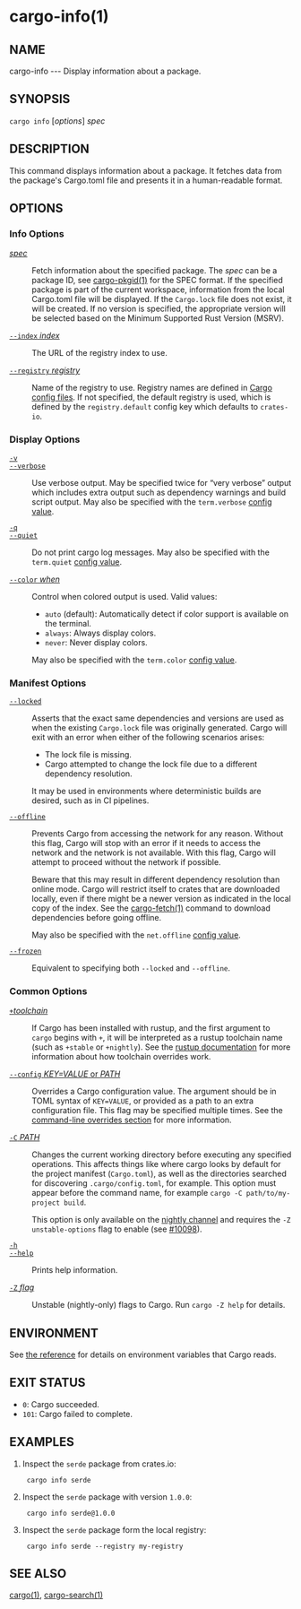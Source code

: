 # cargo-info(1)

## NAME

cargo-info --- Display information about a package.

## SYNOPSIS

`cargo info` [_options_] _spec_

## DESCRIPTION

This command displays information about a package. It fetches data from the package's Cargo.toml file
and presents it in a human-readable format.

## OPTIONS

### Info Options

<dl>

<dt class="option-term" id="option-cargo-info-spec"><a class="option-anchor" href="#option-cargo-info-spec"><em>spec</em></a></dt>
<dd class="option-desc"><p>Fetch information about the specified package. The <em>spec</em> can be a package ID, see <a href="cargo-pkgid.html">cargo-pkgid(1)</a> for the SPEC
format.
If the specified package is part of the current workspace, information from the local Cargo.toml file will be displayed.
If the <code>Cargo.lock</code> file does not exist, it will be created. If no version is specified, the appropriate version will be
selected based on the Minimum Supported Rust Version (MSRV).</p>
</dd>

<dt class="option-term" id="option-cargo-info---index"><a class="option-anchor" href="#option-cargo-info---index"><code>--index</code> <em>index</em></a></dt>
<dd class="option-desc"><p>The URL of the registry index to use.</p>
</dd>

<dt class="option-term" id="option-cargo-info---registry"><a class="option-anchor" href="#option-cargo-info---registry"><code>--registry</code> <em>registry</em></a></dt>
<dd class="option-desc"><p>Name of the registry to use. Registry names are defined in <a href="../reference/config.html">Cargo config
files</a>. If not specified, the default registry is used,
which is defined by the <code>registry.default</code> config key which defaults to
<code>crates-io</code>.</p>
</dd>

</dl>

### Display Options

<dl>
<dt class="option-term" id="option-cargo-info--v"><a class="option-anchor" href="#option-cargo-info--v"><code>-v</code></a></dt>
<dt class="option-term" id="option-cargo-info---verbose"><a class="option-anchor" href="#option-cargo-info---verbose"><code>--verbose</code></a></dt>
<dd class="option-desc"><p>Use verbose output. May be specified twice for “very verbose” output which
includes extra output such as dependency warnings and build script output.
May also be specified with the <code>term.verbose</code>
<a href="../reference/config.html">config value</a>.</p>
</dd>


<dt class="option-term" id="option-cargo-info--q"><a class="option-anchor" href="#option-cargo-info--q"><code>-q</code></a></dt>
<dt class="option-term" id="option-cargo-info---quiet"><a class="option-anchor" href="#option-cargo-info---quiet"><code>--quiet</code></a></dt>
<dd class="option-desc"><p>Do not print cargo log messages.
May also be specified with the <code>term.quiet</code>
<a href="../reference/config.html">config value</a>.</p>
</dd>


<dt class="option-term" id="option-cargo-info---color"><a class="option-anchor" href="#option-cargo-info---color"><code>--color</code> <em>when</em></a></dt>
<dd class="option-desc"><p>Control when colored output is used. Valid values:</p>
<ul>
<li><code>auto</code> (default): Automatically detect if color support is available on the
terminal.</li>
<li><code>always</code>: Always display colors.</li>
<li><code>never</code>: Never display colors.</li>
</ul>
<p>May also be specified with the <code>term.color</code>
<a href="../reference/config.html">config value</a>.</p>
</dd>

</dl>

### Manifest Options

<dl>
<dt class="option-term" id="option-cargo-info---locked"><a class="option-anchor" href="#option-cargo-info---locked"><code>--locked</code></a></dt>
<dd class="option-desc"><p>Asserts that the exact same dependencies and versions are used as when the
existing <code>Cargo.lock</code> file was originally generated. Cargo will exit with an
error when either of the following scenarios arises:</p>
<ul>
<li>The lock file is missing.</li>
<li>Cargo attempted to change the lock file due to a different dependency resolution.</li>
</ul>
<p>It may be used in environments where deterministic builds are desired,
such as in CI pipelines.</p>
</dd>


<dt class="option-term" id="option-cargo-info---offline"><a class="option-anchor" href="#option-cargo-info---offline"><code>--offline</code></a></dt>
<dd class="option-desc"><p>Prevents Cargo from accessing the network for any reason. Without this
flag, Cargo will stop with an error if it needs to access the network and
the network is not available. With this flag, Cargo will attempt to
proceed without the network if possible.</p>
<p>Beware that this may result in different dependency resolution than online
mode. Cargo will restrict itself to crates that are downloaded locally, even
if there might be a newer version as indicated in the local copy of the index.
See the <a href="cargo-fetch.html">cargo-fetch(1)</a> command to download dependencies before going
offline.</p>
<p>May also be specified with the <code>net.offline</code> <a href="../reference/config.html">config value</a>.</p>
</dd>


<dt class="option-term" id="option-cargo-info---frozen"><a class="option-anchor" href="#option-cargo-info---frozen"><code>--frozen</code></a></dt>
<dd class="option-desc"><p>Equivalent to specifying both <code>--locked</code> and <code>--offline</code>.</p>
</dd>

</dl>

### Common Options

<dl>

<dt class="option-term" id="option-cargo-info-+toolchain"><a class="option-anchor" href="#option-cargo-info-+toolchain"><code>+</code><em>toolchain</em></a></dt>
<dd class="option-desc"><p>If Cargo has been installed with rustup, and the first argument to <code>cargo</code>
begins with <code>+</code>, it will be interpreted as a rustup toolchain name (such
as <code>+stable</code> or <code>+nightly</code>).
See the <a href="https://rust-lang.github.io/rustup/overrides.html">rustup documentation</a>
for more information about how toolchain overrides work.</p>
</dd>


<dt class="option-term" id="option-cargo-info---config"><a class="option-anchor" href="#option-cargo-info---config"><code>--config</code> <em>KEY=VALUE</em> or <em>PATH</em></a></dt>
<dd class="option-desc"><p>Overrides a Cargo configuration value. The argument should be in TOML syntax of <code>KEY=VALUE</code>,
or provided as a path to an extra configuration file. This flag may be specified multiple times.
See the <a href="../reference/config.html#command-line-overrides">command-line overrides section</a> for more information.</p>
</dd>


<dt class="option-term" id="option-cargo-info--C"><a class="option-anchor" href="#option-cargo-info--C"><code>-C</code> <em>PATH</em></a></dt>
<dd class="option-desc"><p>Changes the current working directory before executing any specified operations. This affects
things like where cargo looks by default for the project manifest (<code>Cargo.toml</code>), as well as
the directories searched for discovering <code>.cargo/config.toml</code>, for example. This option must
appear before the command name, for example <code>cargo -C path/to/my-project build</code>.</p>
<p>This option is only available on the <a href="https://doc.rust-lang.org/book/appendix-07-nightly-rust.html">nightly
channel</a> and
requires the <code>-Z unstable-options</code> flag to enable (see
<a href="https://github.com/rust-lang/cargo/issues/10098">#10098</a>).</p>
</dd>


<dt class="option-term" id="option-cargo-info--h"><a class="option-anchor" href="#option-cargo-info--h"><code>-h</code></a></dt>
<dt class="option-term" id="option-cargo-info---help"><a class="option-anchor" href="#option-cargo-info---help"><code>--help</code></a></dt>
<dd class="option-desc"><p>Prints help information.</p>
</dd>


<dt class="option-term" id="option-cargo-info--Z"><a class="option-anchor" href="#option-cargo-info--Z"><code>-Z</code> <em>flag</em></a></dt>
<dd class="option-desc"><p>Unstable (nightly-only) flags to Cargo. Run <code>cargo -Z help</code> for details.</p>
</dd>


</dl>

## ENVIRONMENT

See [the reference](../reference/environment-variables.html) for
details on environment variables that Cargo reads.

## EXIT STATUS

* `0`: Cargo succeeded.
* `101`: Cargo failed to complete.

## EXAMPLES

1. Inspect the `serde` package from crates.io:

        cargo info serde
2. Inspect the `serde` package with version `1.0.0`:

        cargo info serde@1.0.0
3. Inspect the `serde` package form the local registry:

        cargo info serde --registry my-registry

## SEE ALSO

[cargo(1)](cargo.html), [cargo-search(1)](cargo-search.html)
